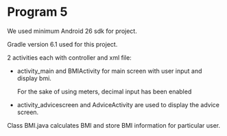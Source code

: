 # Program 5

We used minimum Android 26 sdk for project.

Gradle version 6.1 used for this project.

2 activities each with controller and xml file:
- activity_main and BMIActivity for main screen with user input and
  display bmi.
  
  For the sake of using meters, decimal input has been enabled
  
- activity_advicescreen and AdviceActivity are used to display the
  advice screen.
  
Class BMI.java calculates BMI and store BMI information
for particular user.